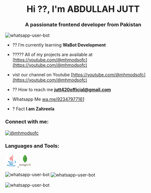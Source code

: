 <h1 align="center">Hi ??, I'm ABDULLAH JUTT</h1>
<h3 align="center">A passionate frontend developer from Pakistan</h3>

<p align="left"> <img src="https://komarev.com/ghpvc/?username=whatsapp-user-bot&label=Profile%20views&color=0e75b6&style=flat" alt="whatsapp-user-bot" /> </p>

- ?? I’m currently learning **WaBot Development**

- ????? All of my projects are available at [https://youtube.com/@mhmodsofc](https://youtube.com/@mhmodsofc)

- vist our channel on Youtube [https://youtube.com/@mhmodsofc](https://youtube.com/@mhmodsofc)

- ?? How to reach me **jutt420official@gmail.com**

- Whatsapp Me [wa.me/92347977161](wa.me/92347977161)

- ? Fact **I am Zahreela**

<h3 align="left">Connect with me:</h3>
<p align="left">
<a href="https://www.youtube.com/c/@mhmodsofc" target="blank"><img align="center" src="https://raw.githubusercontent.com/rahuldkjain/github-profile-readme-generator/master/src/images/icons/Social/youtube.svg" alt="@mhmodsofc" height="30" width="40" /></a>
</p>

<h3 align="left">Languages and Tools:</h3>
<p align="left"> <a href="https://www.java.com" target="_blank" rel="noreferrer"> <img src="https://raw.githubusercontent.com/devicons/devicon/master/icons/java/java-original.svg" alt="java" width="40" height="40"/> </a> <a href="https://www.mongodb.com/" target="_blank" rel="noreferrer"> <img src="https://raw.githubusercontent.com/devicons/devicon/master/icons/mongodb/mongodb-original-wordmark.svg" alt="mongodb" width="40" height="40"/> </a> </p>

<p><img align="left" src="https://github-readme-stats.vercel.app/api/top-langs?username=whatsapp-user-bot&show_icons=true&locale=en&layout=compact" alt="whatsapp-user-bot" /></p>

<p>&nbsp;<img align="center" src="https://github-readme-stats.vercel.app/api?username=whatsapp-user-bot&show_icons=true&locale=en" alt="whatsapp-user-bot" /></p>

<p><img align="center" src="https://github-readme-streak-stats.herokuapp.com/?user=whatsapp-user-bot&" alt="whatsapp-user-bot" /></p>
